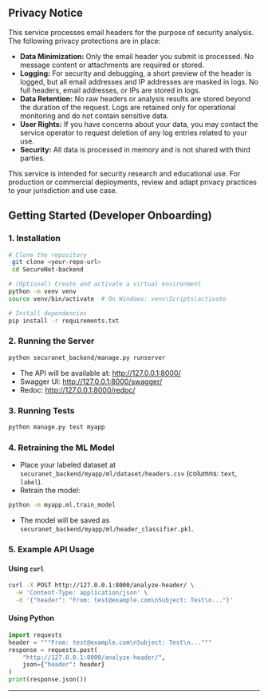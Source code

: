 ## Privacy Notice

This service processes email headers for the purpose of security analysis. The following privacy protections are in place:

- **Data Minimization:** Only the email header you submit is processed. No message content or attachments are required or stored.
- **Logging:** For security and debugging, a short preview of the header is logged, but all email addresses and IP addresses are masked in logs. No full headers, email addresses, or IPs are stored in logs.
- **Data Retention:** No raw headers or analysis results are stored beyond the duration of the request. Logs are retained only for operational monitoring and do not contain sensitive data.
- **User Rights:** If you have concerns about your data, you may contact the service operator to request deletion of any log entries related to your use.
- **Security:** All data is processed in memory and is not shared with third parties.

This service is intended for security research and educational use. For production or commercial deployments, review and adapt privacy practices to your jurisdiction and use case. 

## Getting Started (Developer Onboarding)

### 1. Installation

```bash
# Clone the repository
 git clone <your-repo-url>
 cd SecureNet-backend

# (Optional) Create and activate a virtual environment
python -m venv venv
source venv/bin/activate  # On Windows: venv\Scripts\activate

# Install dependencies
pip install -r requirements.txt
```

### 2. Running the Server

```bash
python securanet_backend/manage.py runserver
```

- The API will be available at: http://127.0.0.1:8000/
- Swagger UI: http://127.0.0.1:8000/swagger/
- Redoc: http://127.0.0.1:8000/redoc/

### 3. Running Tests

```bash
python manage.py test myapp
```

### 4. Retraining the ML Model

- Place your labeled dataset at `securanet_backend/myapp/ml/dataset/headers.csv` (columns: `text`, `label`).
- Retrain the model:

```bash
python -m myapp.ml.train_model
```
- The model will be saved as `securanet_backend/myapp/ml/header_classifier.pkl`.

### 5. Example API Usage

#### Using `curl`

```bash
curl -X POST http://127.0.0.1:8000/analyze-header/ \
  -H 'Content-Type: application/json' \
  -d '{"header": "From: test@example.com\nSubject: Test\n..."}'
```

#### Using Python

```python
import requests
header = """From: test@example.com\nSubject: Test\n..."""
response = requests.post(
    "http://127.0.0.1:8000/analyze-header/",
    json={"header": header}
)
print(response.json())
```

--- 